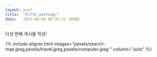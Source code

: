 ```yaml
---
layout: post
title:  "Fifth posting!"
date:   2023-06-09 09:35:21 +0900
---
```


다섯 번째 게시물 작성!

{% include aligner.html images="pexels/search-map.jpeg,pexels/travel.jpeg,pexels/computer.jpeg " column="auto" %}
